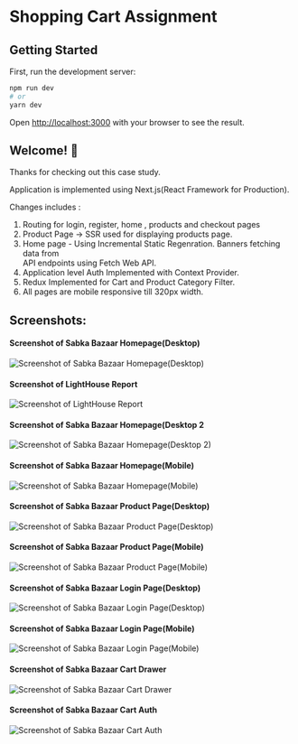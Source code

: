 # Shopping Cart Assignment

## Getting Started

First, run the development server:

```bash
npm run dev
# or
yarn dev
```

Open [http://localhost:3000](http://localhost:3000) with your browser to see the result.

## Welcome! 👋

Thanks for checking out this case study.

Application is implemented using Next.js(React Framework
for Production).

Changes includes : 

1. Routing for login, register, home , products and checkout pages
2. Product Page -> SSR used for displaying products page.
3. Home page - Using Incremental Static Regenration. Banners fetching data from        
    API endpoints using Fetch Web API.   
5. Application level Auth Implemented with Context Provider.
6. Redux Implemented for Cart and Product Category Filter.
7. All pages are mobile responsive till 320px width.


## Screenshots:

#### Screenshot of Sabka Bazaar Homepage(Desktop)
![Screenshot of Sabka Bazaar Homepage(Desktop)](./screenshots/shopping_cart_assignment_Homepage_1.JPG)

#### Screenshot of LightHouse Report
![Screenshot of LightHouse Report](./screenshots/shopping_cart_assignment_LightHouse_Report.JPG)

#### Screenshot of Sabka Bazaar Homepage(Desktop 2
![Screenshot of Sabka Bazaar Homepage(Desktop 2)](./screenshots/shopping_cart_assignment_Homepage_2.JPG)

#### Screenshot of Sabka Bazaar Homepage(Mobile)
![Screenshot of Sabka Bazaar Homepage(Mobile)](./screenshots/shopping_cart_assignment_Homepage_Mobile.JPG)

#### Screenshot of Sabka Bazaar Product Page(Desktop)
![Screenshot of Sabka Bazaar Product Page(Desktop)](./screenshots/shopping_cart_assignment_ProductPage.JPG)

#### Screenshot of Sabka Bazaar Product Page(Mobile)
![Screenshot of Sabka Bazaar Product Page(Mobile)](./screenshots/shopping_cart_assignment_ProductPage_Mobile.JPG)

#### Screenshot of Sabka Bazaar Login Page(Desktop)
![Screenshot of Sabka Bazaar Login Page(Desktop)](./screenshots/shopping_cart_assignment_LoginPage.JPG)

#### Screenshot of Sabka Bazaar Login Page(Mobile)
![Screenshot of Sabka Bazaar Login Page(Mobile)](./screenshots/shopping_cart_assignment_LoginPage_Mobile.JPG)

#### Screenshot of Sabka Bazaar Cart Drawer
![Screenshot of Sabka Bazaar Cart Drawer](./screenshots/shopping_cart_assignment_Cart_Drawer.JPG)

#### Screenshot of Sabka Bazaar Cart Auth
![Screenshot of Sabka Bazaar Cart Auth](./screenshots/shopping_cart_assignment_Auth.JPG)
